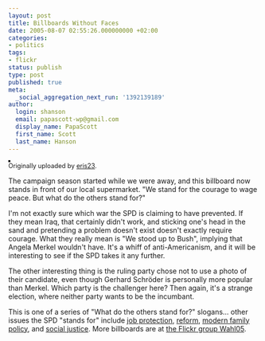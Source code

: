 ```yaml
---
layout: post
title: Billboards Without Faces
date: 2005-08-07 02:55:26.000000000 +02:00
categories:
- politics
tags:
- flickr
status: publish
type: post
published: true
meta:
  _social_aggregation_next_run: '1392139189'
author:
  login: shanson
  email: papascott-wp@gmail.com
  display_name: PapaScott
  first_name: Scott
  last_name: Hanson
---
```

<p><a href="http://www.flickr.com/photos/eris23/30363984/" title="photo sharing"><img src="http://photos21.flickr.com/30363984_b022a27702_m.jpg" alt="" style="border: solid 2px #000000;" /></a><br />
<span style="font-size: 0.9em; margin-top: 0px;">Originally uploaded by <a href="http://www.flickr.com/people/eris23/">eris23</a>.</span></p>
<p>The campaign season started while we were away, and this billboard now stands in front of our local supermarket. "We stand for the courage to wage peace. But what do the others stand for?"</p>
<p>I'm not exactly sure which war the SPD is claiming to have prevented. If they mean Iraq, that certainly didn't work, and sticking one's head in the sand and pretending a problem doesn't exist doesn't exactly require courage. What they really mean is "We stood up to Bush", implying that Angela Merkel wouldn't have. It's a whiff of anti-Americanism, and it will be interesting to see if the SPD takes it any further. </p>
<p>The other interesting thing is the ruling party chose not to use a photo of their candidate, even though Gerhard Schröder is personally more popular than Merkel. Which party is the challenger here? Then again, it's a strange election, where neither party wants to be the incumbant.</p>
<p>This is one of a series of "What do the others stand for?" slogans... other issues the SPD "stands for" include <a href="http://www.flickr.com/photos/sebastian-wendler/31724237/in/pool-wahl05/">job protection</a>, <a href="http://www.flickr.com/photos/ix/31256013/in/pool-wahl05/">reform</a>,  <a href="http://www.flickr.com/photos/sebastian-wendler/31131636/in/pool-wahl05/">modern family policy</a>, and <a href="http://www.flickr.com/photos/sebastian-wendler/31130961/in/pool-wahl05/">social justice</a>. More billboards are at <a href="http://www.flickr.com/groups/wahl05/">the Flickr group Wahl05</a>. </p>
